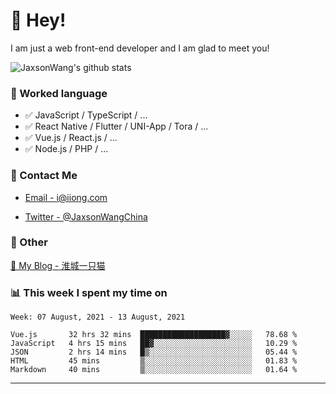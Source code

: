 # 👋 Hey!

I am just a web front-end developer and I am glad to meet you!

![JaxsonWang's github stats](https://github-readme-stats.vercel.app/api?username=JaxsonWang&&show_icons=true&&title_color=1abc9c&&icon_color=1abc9c)


### 📝 Worked language

- ✅ JavaScript / TypeScript / ...
- ✅ React Native / Flutter / UNI-App / Tora / ...
- ✅ Vue.js / React.js / ...
- ✅ Node.js / PHP / ...

### 📮 Contact Me

- [Email - i@iiong.com](mailto:i@iiong.com)

- [Twitter - @JaxsonWangChina](https://twitter.com/JaxsonWangChina)

### 🤪 Other

[📌 My Blog - 淮城一只猫](https://iiong.com)

### 📊 This week I spent my time on

<!--START_SECTION:waka-->
```text
Week: 07 August, 2021 - 13 August, 2021

Vue.js       32 hrs 32 mins  ███████████████████▓░░░░░   78.68 % 
JavaScript   4 hrs 15 mins   ██▓░░░░░░░░░░░░░░░░░░░░░░   10.29 % 
JSON         2 hrs 14 mins   █▒░░░░░░░░░░░░░░░░░░░░░░░   05.44 % 
HTML         45 mins         ▒░░░░░░░░░░░░░░░░░░░░░░░░   01.83 % 
Markdown     40 mins         ▒░░░░░░░░░░░░░░░░░░░░░░░░   01.64 % 
```
<!--END_SECTION:waka-->

---
